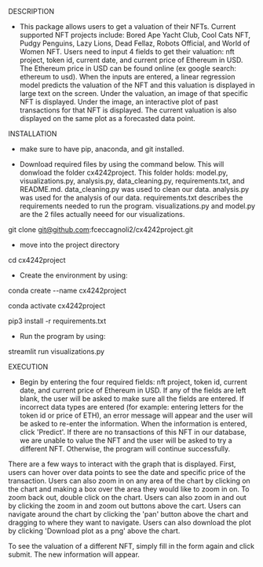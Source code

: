 DESCRIPTION
- This package allows users to get a valuation of their NFTs. Current supported NFT projects include: Bored Ape Yacht
Club, Cool Cats NFT, Pudgy Penguins, Lazy Lions, Dead Fellaz, Robots Official, and World of Women NFT. Users need to
input 4 fields to get their valuation: nft project, token id, current date, and current price of Ethereum in
USD. The Ethereum price in USD can be found online (ex google search: ethereum to usd). When the inputs are entered, a
linear regression model predicts the valuation of the NFT and this valuation is displayed in large text on the screen.
Under the valuation, an image of that specific NFT is displayed. Under the image, an interactive plot of past
transactions for that NFT is displayed. The current valuation is also displayed on the same plot as a forecasted data
point.

INSTALLATION
- make sure to have pip, anaconda, and git installed.

-  Download required files by using the command below. This will donwload the folder cx4242project. This folder
 holds: model.py, visualizations.py, analysis.py, data_cleaning.py, requirements.txt, and README.md. 
 data_cleaning.py was used to clean our data. analysis.py was used for the analysis of our data. requirements.txt 
 describes the requirements needed to run the program. visualizations.py and model.py are the 2 files actually neeed 
 for our visualizations. 

git clone git@github.com:fceccagnoli2/cx4242project.git

- move into the project directory

cd cx4242project

- Create the environment by using:

conda create --name cx4242project

conda activate cx4242project

pip3 install -r requirements.txt                        

- Run the program by using:

streamlit run visualizations.py

EXECUTION
- Begin by entering the four required fields: nft project, token id, current date, and current price of
Ethereum in USD. If any of the fields are left blank, the user will be asked to make sure all the fields are entered.
If incorrect data types are entered (for example: entering letters for the token id or price of ETH), an error message
will appear and the user will be asked to re-enter the information. When the information is entered, click 'Predict'.
If there are no transactions of this NFT in our database, we are unable to value the NFT and the user will be asked to
try a different NFT. Otherwise, the program will continue successfully.

There are a few ways to interact with the graph that is displayed. First, users can hover over data points
to see the date and specific price of the transaction. Users can also zoom in on any area of the chart by clicking on
the chart and making a box over the area they would like to zoom in on. To zoom back out, double click on the chart.
Users can also zoom in and out by clicking the zoom in and zoom out buttons above the cart. Users can navigate around
the chart by clicking the 'pan' button above the chart and dragging to where they want to navigate. Users can also
download the plot by clicking 'Download plot as a png' above the chart.

To see the valuation of a different NFT, simply fill in the form again and click submit. The new information will
appear.